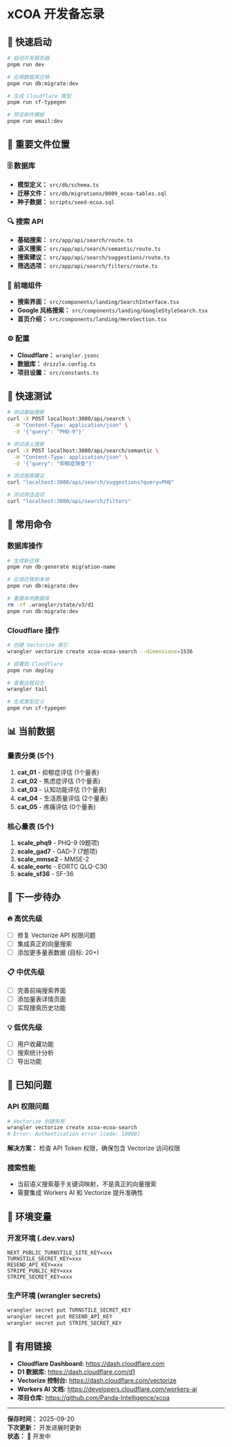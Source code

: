 # xCOA 开发备忘录

## 🚀 快速启动

```bash
# 启动开发服务器
pnpm run dev

# 应用数据库迁移
pnpm run db:migrate:dev

# 生成 Cloudflare 类型
pnpm run cf-typegen

# 预览邮件模板
pnpm run email:dev
```

## 📁 重要文件位置

### 🗄️ 数据库
- **模型定义：** `src/db/schema.ts`
- **迁移文件：** `src/db/migrations/0009_ecoa-tables.sql`
- **种子数据：** `scripts/seed-ecoa.sql`

### 🔍 搜索 API
- **基础搜索：** `src/app/api/search/route.ts`
- **语义搜索：** `src/app/api/search/semantic/route.ts`
- **搜索建议：** `src/app/api/search/suggestions/route.ts`
- **筛选选项：** `src/app/api/search/filters/route.ts`

### 🎨 前端组件
- **搜索界面：** `src/components/landing/SearchInterface.tsx`
- **Google 风格搜索：** `src/components/landing/GoogleStyleSearch.tsx`
- **首页介绍：** `src/components/landing/HeroSection.tsx`

### ⚙️ 配置
- **Cloudflare：** `wrangler.jsonc`
- **数据库：** `drizzle.config.ts`
- **项目设置：** `src/constants.ts`

## 🧪 快速测试

```bash
# 测试基础搜索
curl -X POST localhost:3000/api/search \
  -H "Content-Type: application/json" \
  -d '{"query": "PHQ-9"}'

# 测试语义搜索  
curl -X POST localhost:3000/api/search/semantic \
  -H "Content-Type: application/json" \
  -d '{"query": "抑郁症筛查"}'

# 测试搜索建议
curl "localhost:3000/api/search/suggestions?query=PHQ"

# 测试筛选选项
curl "localhost:3000/api/search/filters"
```

## 🔧 常用命令

### 数据库操作
```bash
# 生成新迁移
pnpm run db:generate migration-name

# 应用迁移到本地
pnpm run db:migrate:dev

# 重置本地数据库
rm -rf .wrangler/state/v3/d1
pnpm run db:migrate:dev
```

### Cloudflare 操作
```bash
# 创建 Vectorize 索引
wrangler vectorize create xcoa-ecoa-search --dimensions=1536

# 部署到 Cloudflare
pnpm run deploy

# 查看远程日志
wrangler tail

# 生成类型定义
pnpm run cf-typegen
```

## 📊 当前数据

### 量表分类 (5个)
1. **cat_01** - 抑郁症评估 (1个量表)
2. **cat_02** - 焦虑症评估 (1个量表)  
3. **cat_03** - 认知功能评估 (1个量表)
4. **cat_04** - 生活质量评估 (2个量表)
5. **cat_05** - 疼痛评估 (0个量表)

### 核心量表 (5个)
1. **scale_phq9** - PHQ-9 (9题项)
2. **scale_gad7** - GAD-7 (7题项)
3. **scale_mmse2** - MMSE-2 
4. **scale_eortc** - EORTC QLQ-C30
5. **scale_sf36** - SF-36

## 🎯 下一步待办

### 🔥 高优先级
- [ ] 修复 Vectorize API 权限问题
- [ ] 集成真正的向量搜索
- [ ] 添加更多量表数据 (目标: 20+)

### 📋 中优先级  
- [ ] 完善前端搜索界面
- [ ] 添加量表详情页面
- [ ] 实现搜索历史功能

### 💡 低优先级
- [ ] 用户收藏功能
- [ ] 搜索统计分析
- [ ] 导出功能

## 🚨 已知问题

### API 权限问题
```bash
# Vectorize 创建失败
wrangler vectorize create xcoa-ecoa-search
# Error: Authentication error [code: 10000]
```
**解决方案：** 检查 API Token 权限，确保包含 Vectorize 访问权限

### 搜索性能
- 当前语义搜索基于关键词映射，不是真正的向量搜索
- 需要集成 Workers AI 和 Vectorize 提升准确性

## 📱 环境变量

### 开发环境 (.dev.vars)
```env
NEXT_PUBLIC_TURNSTILE_SITE_KEY=xxx
TURNSTILE_SECRET_KEY=xxx
RESEND_API_KEY=xxx
STRIPE_PUBLIC_KEY=xxx
STRIPE_SECRET_KEY=xxx
```

### 生产环境 (wrangler secrets)
```bash
wrangler secret put TURNSTILE_SECRET_KEY
wrangler secret put RESEND_API_KEY  
wrangler secret put STRIPE_SECRET_KEY
```

## 🔗 有用链接

- **Cloudflare Dashboard:** https://dash.cloudflare.com
- **D1 数据库:** https://dash.cloudflare.com/d1
- **Vectorize 控制台:** https://dash.cloudflare.com/vectorize
- **Workers AI 文档:** https://developers.cloudflare.com/workers-ai
- **项目仓库:** https://github.com/Panda-Intelligence/xcoa

---

**保存时间：** 2025-09-20  
**下次更新：** 开发进展时更新  
**状态：** 📝 开发中